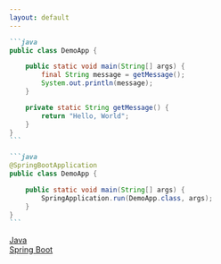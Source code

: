 ```yaml
---
layout: default
---
```


<ChallengeHeader index="9"/>

````md magic-move {at:2}
```java
public class DemoApp {

    public static void main(String[] args) {
        final String message = getMessage();
        System.out.println(message);
    }

    private static String getMessage() {
        return "Hello, World";
    }
}
```

```java
@SpringBootApplication
public class DemoApp {

    public static void main(String[] args) {
        SpringApplication.run(DemoApp.class, args);
    }
}
```
````

<div class="flex gap-6 absolute bottom left">
  <div class="flex flex-col items-center gap-2 duration-500" v-click>
    <div class="i-devicon-java text-6xl"/>
    <a href="https://www.java.com/" target="_blank">
      Java
    </a>
  </div>
  <div class="flex flex-col items-center gap-2 duration-500" v-click="3">
    <div class="i-devicon-spring text-6xl"/>
    <a href="https://spring.io/projects/spring-boot" target="_blank">
      Spring Boot
    </a>
  </div>
</div>

<PageNumber/>

<!--
- Spring als Haupt-Framework für die serverseitige Entwicklung in diesem Kurs
-->
